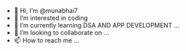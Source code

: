 - 👋 Hi, I’m @munabhai7
- 👀 I’m interested in coding
- 🌱 I’m currently learning DSA AND APP DEVELOPMENT ...
- 💞️ I’m looking to collaborate on ...
- 📫 How to reach me ...

<!---
munabhai7/munabhai7 is a ✨ special ✨ repository because its `README.md` (this file) appears on your GitHub profile.
You can click the Preview link to take a look at your changes.
--->
